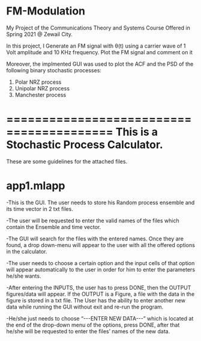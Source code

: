 # FM-Modulation

My Project of the Communications Theory and Systems Course Offered in Spring 2021 @ Zewail City.

In this project, I Generate an FM signal with θ(t) using a carrier wave of 1 Volt amplitude and 10 KHz frequency.
Plot the FM signal and comment on it

Moreover, the implmented GUI was used to plot the ACF and the PSD of the following binary stochastic processes:
1) Polar NRZ process
2) Unipolar NRZ process
3) Manchester process



=========================================
This is a Stochastic Process Calculator. 
=========================================

These are some guidelines for the attached files.

app1.mlapp
===========
-This is the GUI. The user needs to store his Random process ensemble and its time vector in 2 txt files. 

-The user will be requested to enter the valid names of the files which contain the Ensemble and time vector. 

-The GUI will search for the files with the entered names. Once they are found, a drop down-menu will appear to 
the user with all the offered options in the calculator. 

-The user needs to choose a certain option and the input cells of that option will appear automatically to the user 
in order for him to enter the parameters he/she wants.

-After entering the INPUTS, the user has to press DONE, then the OUTPUT figures/data will appear. 
If the OUTPUT is a Figure, a file with the data in the figure is stored in a txt file.
The User has the ability to enter another new data while running the GUI without exit and re-run the program. 

-He/she just needs to choose “---ENTER NEW DATA---” which is located at the end of the drop-down menu of the options, 
press DONE, after that he/she will be requested to enter the files’ names of the new data. 


